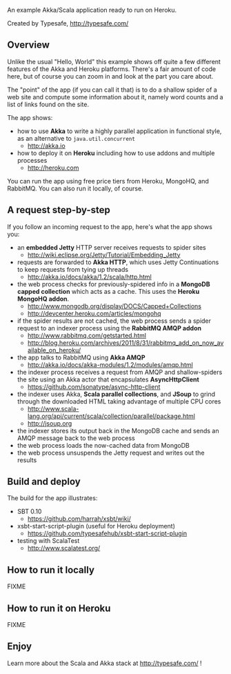 An example Akka/Scala application ready to run on Heroku.

Created by Typesafe, http://typesafe.com/

## Overview

Unlike the usual "Hello, World" this example shows off quite a few
different features of the Akka and Heroku platforms. There's a fair
amount of code here, but of course you can zoom in and look at the
part you care about.

The "point" of the app (if you can call it that) is to do a shallow
spider of a web site and compute some information about it, namely
word counts and a list of links found on the site.

The app shows:

- how to use **Akka** to write a highly parallel application in functional
  style, as an alternative to `java.util.concurrent`
     - http://akka.io
- how to deploy it on **Heroku** including how to use addons and multiple
  processes
     - http://heroku.com

You can run the app using free price tiers from Heroku, MongoHQ, and RabbitMQ.
You can also run it locally, of course.

## A request step-by-step

If you follow an incoming request to the app, here's what the app
shows you:
 
 - an **embedded Jetty** HTTP server receives requests to spider sites
     - http://wiki.eclipse.org/Jetty/Tutorial/Embedding_Jetty
 - requests are forwarded to **Akka HTTP**, which uses Jetty Continuations
   to keep requests from tying up threads
     - http://akka.io/docs/akka/1.2/scala/http.html
 - the web process checks for previously-spidered info in a
   **MongoDB capped collection** which acts as a cache.
   This uses the **Heroku MongoHQ addon**.
     - http://www.mongodb.org/display/DOCS/Capped+Collections
     - http://devcenter.heroku.com/articles/mongohq
 - if the spider results are not cached, the web process
   sends a spider request to an indexer process using
   the **RabbitMQ AMQP addon**
     - http://www.rabbitmq.com/getstarted.html
     - http://blog.heroku.com/archives/2011/8/31/rabbitmq_add_on_now_available_on_heroku/
 - the app talks to RabbitMQ using **Akka AMQP**
      - http://akka.io/docs/akka-modules/1.2/modules/amqp.html
 - the indexer process receives a request from AMQP and shallow-spiders
   the site using an Akka actor that encapsulates **AsyncHttpClient**
     - https://github.com/sonatype/async-http-client
 - the indexer uses Akka, **Scala parallel collections**, and **JSoup** to
   grind through the downloaded HTML taking advantage of multiple CPU cores
     - http://www.scala-lang.org/api/current/scala/collection/parallel/package.html
     - http://jsoup.org
 - the indexer stores its output back in the MongoDB cache and sends
   an AMQP message back to the web process
 - the web process loads the now-cached data from MongoDB
 - the web process unsuspends the Jetty request and writes out the results

## Build and deploy

The build for the app illustrates:

 - SBT 0.10
    - https://github.com/harrah/xsbt/wiki/
 - xsbt-start-script-plugin (useful for Heroku deployment)
    - https://github.com/typesafehub/xsbt-start-script-plugin
 - testing with ScalaTest
    - http://www.scalatest.org/

## How to run it locally

FIXME

## How to run it on Heroku

FIXME

## Enjoy

Learn more about the Scala and Akka stack at http://typesafe.com/ !
